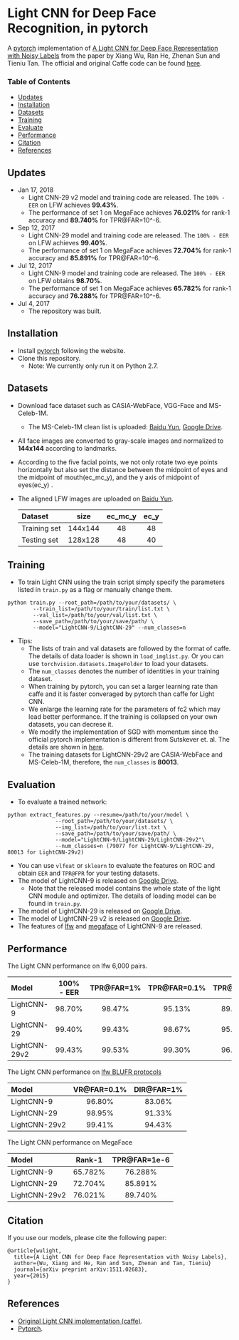 
# Light CNN for Deep Face Recognition, in pytorch
A [pytorch](http://pytorch.org/) implementation of [A Light CNN for Deep Face Representation with Noisy Labels](https://arxiv.org/abs/1511.02683) from the paper by Xiang Wu, Ran He, Zhenan Sun and Tieniu Tan.  The official and original Caffe code can be found [here](https://github.com/AlfredXiangWu/face_verification_experiment).  

### Table of Contents
- <a href='#updates'>Updates</a>
- <a href='#installation'>Installation</a>
- <a href='#datasets'>Datasets</a>
- <a href='#training'>Training</a>
- <a href='#evaluation'>Evaluate</a>
- <a href='#performance'>Performance</a>
- <a href='#citation'>Citation</a>
- <a href='#references'>References</a>

## Updates
- Jan 17, 2018
	- Light CNN-29 v2 model and training code are released. The `100% - EER` on LFW achieves **99.43%**.
	- The performance of set 1 on MegaFace achieves **76.021%** for rank-1 accuracy and **89.740%** for TPR@FAR=10^-6. 
- Sep 12, 2017
	- Light CNN-29 model and training code are released. The `100% - EER` on LFW achieves **99.40%**.
	- The performance of set 1 on MegaFace achieves **72.704%** for rank-1 accuracy and **85.891%** for TPR@FAR=10^-6. 
- Jul 12, 2017 
	- Light CNN-9 model and training code are released. The `100% - EER` on LFW obtains **98.70%**.  
	- The performance of set 1 on MegaFace achieves **65.782%** for rank-1 accuracy and **76.288%** for TPR@FAR=10^-6. 
- Jul 4, 2017
	- The repository was built.

## Installation
- Install [pytorch](http://pytorch.org/) following the website.
- Clone this repository.
	- Note: We currently only run it on Python 2.7.	

## Datasets
- Download face dataset such as  CASIA-WebFace, VGG-Face and MS-Celeb-1M.
	- The MS-Celeb-1M clean list is uploaded: [Baidu Yun](http://pan.baidu.com/s/1gfxB0iB), [Google Drive](https://drive.google.com/file/d/0ByNaVHFekDPRbFg1YTNiMUxNYXc/view?usp=sharing).
- All face images are converted to gray-scale images and normalized to **144x144** according to landmarks. 
- According to the five facial points, we not only rotate two eye points horizontally but also set the distance between the midpoint of eyes and the midpoint of mouth(ec_mc_y), and the y axis of midpoint of eyes(ec_y) .
- The aligned LFW images are uploaded on [Baidu Yun](https://pan.baidu.com/s/1eR6vHFO).
  
  Dataset     | size    |  ec_mc_y  | ec_y  
  :----| :-----: | :----:    | :----: 
  Training set | 144x144 |     48    | 48    
  Testing set  | 128x128 |     48    | 40 

## Training 
- To train Light CNN using the train script simply specify the parameters listed in ```train.py``` as a flag or manually change them.
```Shell
python train.py --root_path=/path/to/your/datasets/ \
		--train_list=/path/to/your/train/list.txt \
		--val_list=/path/to/your/val/list.txt \
		--save_path=/path/to/your/save/path/ \
		--model="LightCNN-9/LightCNN-29" --num_classes=n
```
	
- Tips:
	- The lists of train and val datasets are followed by the format of caffe. The details of data loader is shown in ```load_imglist.py```. Or you can use ```torchvision.datasets.ImageFolder``` to load your datasets.
	- The ```num_classes``` denotes the number of identities in your training dataset.
	- When training by pytorch, you can set a larger learning rate than caffe and it is faster converaged by pytorch than caffe for Light CNN.
	- We enlarge the learning rate for the parameters of fc2 which may lead better performance. If the training is collapsed on your own datasets, you can decrese it. 
	- We modify the implementation of SGD with momentum since the official pytorch implementation is different from Sutskever et. al. The details are shown in [here](http://pytorch.org/docs/master/optim.html#torch.optim.SGD).
	- The training datasets for LightCNN-29v2 are CASIA-WebFace and MS-Celeb-1M, therefore, the ```num_classes``` is **80013**. 
	 
	
## Evaluation

- To evaluate a trained network:
```
python extract_features.py --resume=/path/to/your/model \
			   --root_path=/path/to/your/datasets/ \
			   --img_list=/path/to/your/list.txt \
			   --save_path=/path/to/your/save/path/ \
			   --model="LightCNN-9/LightCNN-29/LightCNN-29v2"\
			   --num_classes=n (79077 for LightCNN-9/LightCNN-29, 80013 for LightCNN-29v2)
```
- You can use ```vlfeat``` or ```sklearn``` to evaluate the features on ROC and obtain ```EER``` and ```TPR@FPR``` for your testing datasets. 
- The model of LightCNN-9 is released on [Google Drive](https://drive.google.com/open?id=0ByNaVHFekDPRWk5XUFRvTTRIVmc).
	- Note that the released model contains the whole state of the light CNN module and optimizer. The details of loading model can be found in ```train.py```. 
- The model of LightCNN-29 is released on [Google Drive](https://drive.google.com/file/d/0ByNaVHFekDPRMGlLWVBhbkVGVm8/view).
- The model of LightCNN-29 v2 is released on [Google Drive](https://drive.google.com/open?id=1Jn6aXtQ84WY-7J3Tpr2_j6sX0ch9yucS).
- The features of [lfw](https://drive.google.com/open?id=0ByNaVHFekDPRbDV4cEtWSVl3d0k) and [megaface](https://drive.google.com/open?id=0ByNaVHFekDPRZXhQejRwOUtDYm8) of LightCNN-9 are released. 

## Performance
The Light CNN performance on lfw 6,000 pairs.   

|   Model | 100% - EER | TPR@FAR=1%   | TPR@FAR=0.1%| TPR@FAR=0| 
| :------- | :----: | :---: | :---: |:---: | 
| LightCNN-9| 98.70% | 98.47% | 95.13% | 89.53% |
| LightCNN-29 | 99.40% |    99.43%    |    98.67%  |    95.70%  | 
| LightCNN-29v2 | 99.43% |    99.53%    |    99.30%  |    96.77%  | 

The Light CNN performance on [lfw BLUFR protocols](http://www.cbsr.ia.ac.cn/users/scliao/projects/blufr/)

|   Model | VR@FAR=0.1% | DIR@FAR=1%| 
| :------- | :----: | :---: |  
| LightCNN-9| 96.80% | 83.06% | 
| LightCNN-29 | 98.95% |    91.33%    |  
| LightCNN-29v2 | 99.41% |    94.43%    |  

The Light CNN performance on MegaFace

|   Model | Rank-1 | TPR@FAR=1e-6| 
| :------- | :----: | :---: |  
| LightCNN-9| 65.782% | 76.288% | 
| LightCNN-29 | 72.704% |  85.891%    |  
| LightCNN-29v2 | 76.021% |  89.740%    |  

## Citation
If you use our models, please cite the following paper:

	@article{wulight,
	  title={A Light CNN for Deep Face Representation with Noisy Labels},
	  author={Wu, Xiang and He, Ran and Sun, Zhenan and Tan, Tieniu}
	  journal={arXiv preprint arXiv:1511.02683},
	  year={2015}
	}
	
## References
- [Original Light CNN implementation (caffe)](https://github.com/AlfredXiangWu/face_verification_experiment).
- [Pytorch](https://github.com/pytorch/pytorch). 


